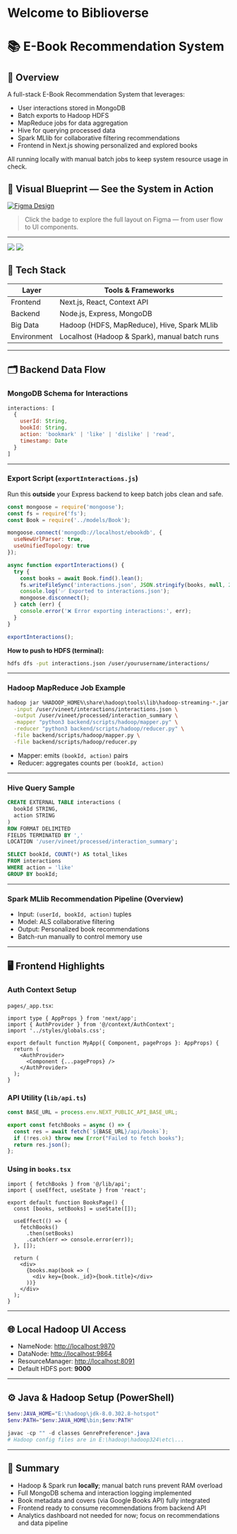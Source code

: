 # Welcome to Biblioverse
# 📚 E-Book Recommendation System

## 🎯 Overview

A full-stack E-Book Recommendation System that leverages:

- User interactions stored in MongoDB  
- Batch exports to Hadoop HDFS  
- MapReduce jobs for data aggregation  
- Hive for querying processed data  
- Spark MLlib for collaborative filtering recommendations  
- Frontend in Next.js showing personalized and explored books  

All running locally with manual batch jobs to keep system resource usage in check.

## 🧭 Visual Blueprint — See the System in Action

[![Figma Design](https://img.shields.io/badge/Figma-Design-blue?logo=figma&style=for-the-badge)](https://www.figma.com/board/LqTWwlRKuz1x7wg0yX0gpk/Ebook-Recommendation?node-id=0-1&t=YWQOLIlqQu9NX93z-1)

> Click the badge to explore the full layout on Figma — from user flow to UI components.

---
<img src="https://github.com/vineet-k09/E-Book-Recommendation/blob/main/frontend.png">
<img src="https://github.com/vineet-k09/E-Book-Recommendation/blob/main/image.png">

## 🧰 Tech Stack

| Layer     | Tools & Frameworks                                  |
| --------- | ------------------------------------------------- |
| Frontend  | Next.js, React, Context API                        |
| Backend   | Node.js, Express, MongoDB                          |
| Big Data  | Hadoop (HDFS, MapReduce), Hive, Spark MLlib       |
| Environment | Localhost (Hadoop & Spark), manual batch runs   |

---

## 🗂️ Backend Data Flow

### MongoDB Schema for Interactions

~~~js
interactions: [
  {
    userId: String,
    bookId: String,
    action: 'bookmark' | 'like' | 'dislike' | 'read',
    timestamp: Date
  }
]
~~~

---

### Export Script (`exportInteractions.js`)

Run this **outside** your Express backend to keep batch jobs clean and safe.

~~~js
const mongoose = require('mongoose');
const fs = require('fs');
const Book = require('../models/Book');

mongoose.connect('mongodb://localhost/ebookdb', {
  useNewUrlParser: true,
  useUnifiedTopology: true
});

async function exportInteractions() {
  try {
    const books = await Book.find().lean();
    fs.writeFileSync('interactions.json', JSON.stringify(books, null, 2));
    console.log('✅ Exported to interactions.json');
    mongoose.disconnect();
  } catch (err) {
    console.error('❌ Error exporting interactions:', err);
  }
}

exportInteractions();
~~~

**How to push to HDFS (terminal):**

~~~bash
hdfs dfs -put interactions.json /user/yourusername/interactions/
~~~

---

### Hadoop MapReduce Job Example

~~~bash
hadoop jar %HADOOP_HOME%\share\hadoop\tools\lib\hadoop-streaming-*.jar \
  -input /user/vineet/interactions/interactions.json \
  -output /user/vineet/processed/interaction_summary \
  -mapper "python3 backend/scripts/hadoop/mapper.py" \
  -reducer "python3 backend/scripts/hadoop/reducer.py" \
  -file backend/scripts/hadoop/mapper.py \
  -file backend/scripts/hadoop/reducer.py
~~~

- Mapper: emits `(bookId, action)` pairs  
- Reducer: aggregates counts per `(bookId, action)`  

---

### Hive Query Sample

~~~sql
CREATE EXTERNAL TABLE interactions (
  bookId STRING,
  action STRING
)
ROW FORMAT DELIMITED
FIELDS TERMINATED BY ','
LOCATION '/user/vineet/processed/interaction_summary';

SELECT bookId, COUNT(*) AS total_likes
FROM interactions
WHERE action = 'like'
GROUP BY bookId;
~~~

---

### Spark MLlib Recommendation Pipeline (Overview)

- Input: `(userId, bookId, action)` tuples  
- Model: ALS collaborative filtering  
- Output: Personalized book recommendations  
- Batch-run manually to control memory use  

---

## 🖥️ Frontend Highlights

### Auth Context Setup

`pages/_app.tsx`:

~~~tsx
import type { AppProps } from 'next/app';
import { AuthProvider } from '@/context/AuthContext';
import '../styles/globals.css';

export default function MyApp({ Component, pageProps }: AppProps) {
  return (
    <AuthProvider>
      <Component {...pageProps} />
    </AuthProvider>
  );
}
~~~

### API Utility (`lib/api.ts`)

~~~ts
const BASE_URL = process.env.NEXT_PUBLIC_API_BASE_URL;

export const fetchBooks = async () => {
  const res = await fetch(`${BASE_URL}/api/books`);
  if (!res.ok) throw new Error("Failed to fetch books");
  return res.json();
};
~~~

### Using in `books.tsx`

~~~tsx
import { fetchBooks } from '@/lib/api';
import { useEffect, useState } from 'react';

export default function BooksPage() {
  const [books, setBooks] = useState([]);

  useEffect(() => {
    fetchBooks()
      .then(setBooks)
      .catch(err => console.error(err));
  }, []);

  return (
    <div>
      {books.map(book => (
        <div key={book._id}>{book.title}</div>
      ))}
    </div>
  );
}
~~~

---

## 🌐 Local Hadoop UI Access

- NameNode: [http://localhost:9870](http://localhost:9870)  
- DataNode: [http://localhost:9864](http://localhost:9864)  
- ResourceManager: [http://localhost:8091](http://localhost:8091)  
- Default HDFS port: **9000**

---

## ⚙️ Java & Hadoop Setup (PowerShell)

~~~powershell
$env:JAVA_HOME="E:\hadoop\jdk-8.0.302.8-hotspot"
$env:PATH="$env:JAVA_HOME\bin;$env:PATH"

javac -cp "" -d classes GenrePreference*.java
# Hadoop config files are in E:\hadoop\hadoop324\etc\...
~~~

---

## 🏁 Summary

- Hadoop & Spark run **locally**; manual batch runs prevent RAM overload  
- Full MongoDB schema and interaction logging implemented  
- Book metadata and covers (via Google Books API) fully integrated  
- Frontend ready to consume recommendations from backend API  
- Analytics dashboard not needed for now; focus on recommendations and data pipeline  
